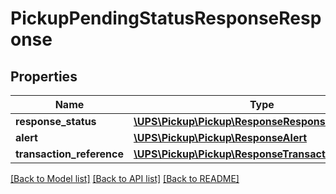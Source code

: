 # PickupPendingStatusResponseResponse

## Properties
Name | Type | Description | Notes
------------ | ------------- | ------------- | -------------
**response_status** | [**\UPS\Pickup\Pickup\ResponseResponseStatus**](ResponseResponseStatus.md) |  | 
**alert** | [**\UPS\Pickup\Pickup\ResponseAlert**](ResponseAlert.md) |  | [optional] 
**transaction_reference** | [**\UPS\Pickup\Pickup\ResponseTransactionReference**](ResponseTransactionReference.md) |  | [optional] 

[[Back to Model list]](../../README.md#documentation-for-models) [[Back to API list]](../../README.md#documentation-for-api-endpoints) [[Back to README]](../../README.md)

